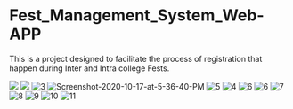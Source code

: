 # Fest_Management_System_Web-APP
This is a project designed to facilitate the process of registration that happen during Inter and Intra college Fests.

<img src="https://i.ibb.co/9VdF7dX/1.png">

<img src="https://i.ibb.co/J7Cpn3L/2.png">

<img src="https://i.ibb.co/Mp2LLQ7/3.png" alt="3" border="0">

<img src="https://i.ibb.co/b6Z8M6z/Screenshot-2020-10-17-at-5-36-40-PM.png" alt="Screenshot-2020-10-17-at-5-36-40-PM">

<img src="https://i.ibb.co/C2MNPZS/5.png" alt="5" border="0">

<img src="https://i.ibb.co/86R7DZY/4.png" alt="4" border="0">

<img src="https://i.ibb.co/1KNpG4d/6.png" alt="6" border="0">

<img src="https://i.ibb.co/s98C2MT/6.png" alt="6" border="0">

<img src="https://i.ibb.co/nssMpnK/7.png" alt="7" border="0">

<img src="https://i.ibb.co/3cgx2DP/8.png" alt="8" border="0">

<img src="https://i.ibb.co/8xr7b3g/9.png" alt="9" border="0">

<img src="https://i.ibb.co/zrJC7T8/10.png" alt="10" border="0">

<img src="https://i.ibb.co/jWP8DMF/11.png" alt="11" border="0">
